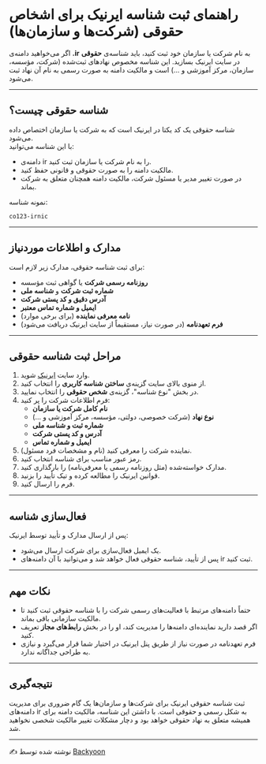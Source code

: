 # راهنمای ثبت شناسه ایرنیک برای اشخاص حقوقی (شرکت‌ها و سازمان‌ها)

اگر می‌خواهید دامنه‌ی **.ir** به نام شرکت یا سازمان خود ثبت کنید، باید شناسه‌ی **حقوقی** در سایت ایرنیک بسازید. این شناسه مخصوص نهادهای ثبت‌شده (شرکت، مؤسسه، سازمان، مرکز آموزشی و ...) است و مالکیت دامنه به صورت رسمی به نام آن نهاد ثبت می‌شود.

---

## شناسه حقوقی چیست؟
شناسه حقوقی یک کد یکتا در ایرنیک است که به شرکت یا سازمان اختصاص داده می‌شود.  
با این شناسه می‌توانید:
- دامنه‌ی ir را به نام شرکت یا سازمان ثبت کنید.  
- مالکیت دامنه را به صورت حقوقی و قانونی حفظ کنید.  
- در صورت تغییر مدیر یا مسئول شرکت، مالکیت دامنه همچنان متعلق به شرکت بماند.  

نمونه شناسه:  
```
co123-irnic
```

---

## مدارک و اطلاعات موردنیاز
برای ثبت شناسه حقوقی، مدارک زیر لازم است:

- **روزنامه رسمی شرکت** یا گواهی ثبت مؤسسه  
- **شماره ثبت شرکت** و **شناسه ملی**  
- **آدرس دقیق و کد پستی شرکت**  
- **ایمیل و شماره تماس معتبر**  
- **نامه معرفی نماینده** (برای برخی موارد)  
- **فرم تعهدنامه** (در صورت نیاز، مستقیماً از سایت ایرنیک دریافت می‌شود)  

---

## مراحل ثبت شناسه حقوقی
1. وارد سایت [ایرنیک](https://www.nic.ir) شوید.  
2. از منوی بالای سایت گزینه‌ی **ساختن شناسه کاربری** را انتخاب کنید.  
3. در بخش "نوع شناسه"، گزینه‌ی **شخص حقوقی** را انتخاب نمایید.  
4. فرم اطلاعات شرکت را پر کنید:  
   - **نام کامل شرکت یا سازمان**  
   - **نوع نهاد** (شرکت خصوصی، دولتی، مؤسسه، مرکز آموزشی و ...)  
   - **شماره ثبت و شناسه ملی**  
   - **آدرس و کد پستی شرکت**  
   - **ایمیل و شماره تماس**  
5. نماینده شرکت را معرفی کنید (نام و مشخصات فرد مسئول).  
6. رمز عبور مناسب برای شناسه انتخاب کنید.  
7. مدارک خواسته‌شده (مثل روزنامه رسمی یا معرفی‌نامه) را بارگذاری کنید.  
8. قوانین ایرنیک را مطالعه کرده و تیک تأیید را بزنید.  
9. فرم را ارسال کنید.  

---

## فعال‌سازی شناسه
پس از ارسال مدارک و تأیید توسط ایرنیک:
- یک ایمیل فعال‌سازی برای شرکت ارسال می‌شود.  
- پس از تأیید، شناسه حقوقی فعال خواهد شد و می‌توانید با آن دامنه‌های ir ثبت کنید.  

---

## نکات مهم
- حتماً دامنه‌های مرتبط با فعالیت‌های رسمی شرکت را با شناسه حقوقی ثبت کنید تا مالکیت سازمانی باقی بماند.  
- اگر قصد دارید نماینده‌ای دامنه‌ها را مدیریت کند، او را در بخش **رابط‌های مجاز** تعریف کنید.  
- فرم تعهدنامه در صورت نیاز از طریق پنل ایرنیک در اختیار شما قرار می‌گیرد و نیازی به طراحی جداگانه ندارد.  

---

## نتیجه‌گیری
ثبت شناسه حقوقی ایرنیک برای شرکت‌ها و سازمان‌ها یک گام ضروری برای مدیریت دامنه‌های ir به شکل رسمی و حقوقی است. با داشتن این شناسه، مالکیت دامنه برای همیشه متعلق به نهاد حقوقی خواهد بود و دچار مشکلات تغییر مالکیت شخصی نخواهید شد.  

---

✍️ نوشته شده توسط [Backyoon](https://github.com/Backyoon)  
